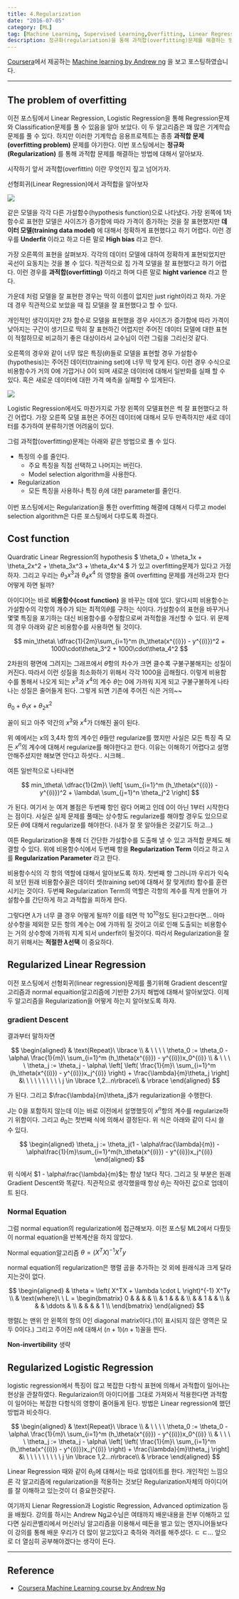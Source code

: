 ```yaml
---
title: 4.Regularization
date: "2016-07-05"
category: [ML]
tag: [Machine Learning, Supervised Learning,Overfitting, Linear Regression, Logistic Regression, Regularization]
description: 정규화(regulariation)을 통해 과적합(overfitting)문제를 해결하는 방법에 대해서 알아보자.
---
```


[Coursera](https://www.coursera.org/)에서 제공하는 [Machine learning by Andrew ng](https://www.coursera.org/learn/machine-learning/) 을 보고 포스팅하였습니다.

---
## The problem of overfitting
이전 포스팅에서 Linear Regression, Logistic Regression을 통해 Regression문제와 Classification문제를 풀 수 있음을 알아 보았다. 이 두 알고리즘은 꽤 많은 기계학습 문제를 풀 수 있다. 하지만 이러한 기계학습 응용프로젝트는 종종 **과적합 문제(overfitting problem)** 문제를 야기한다. 이번 포스팅에서는 **정규화(Regularization)** 를 통해 과적합 문제를 해결하는 방법에 대해서 알아보자.

시작하기 앞서 과적합(overfittin) 이란 무엇인지 짚고 넘어가자.

선형회귀(Linear Regression)에서 과적합을 알아보자

![](/./ml4-0.png)

같은 모델을 각각 다른 가설함수(hypothesis function)으로 나타냈다. 가장 왼쪽에 1차함수로 표현한 모델은 사이즈가 증가함에 따라 가격이 증가하는 것을 잘 표현했지만 **데이터 모델(training data model)** 에 대해서 정확하게 표현했다고 하기 어렵다. 이런 경우를 **Underfit** 이라고 하고 다른 말로 **High bias** 라고 한다.

가장 오른쪽의 표현을 살펴보자. 각각의 데이터 모델에 대하여 정확하게 표현되었지만 곡선이 요동치는 것을 볼 수 있다. 직관적으로 집 가격 모델을 잘 표현했다고 하기 어렵다. 이런 경우를 **과적합(overfitting)** 이라고 하며 다른 말로 **hight varience** 라고 한다.

가운데 처럼 모델을 잘 표현한 경우는 딱히 이름이 없지만 just right이라고 하자. 가운데 경우 직관적으로 보았을 때 집 모델을 잘 표현했다고 할 수 있다.

개인적인 생각이지만 2차 함수로 모델을 표현했을 경우 사이즈가 증가함에 따라 가격이 낮아지는 구간이 생기므로 딱히 잘 표현하긴 어렵지만 주어진 데이터 모델에 대한 표현이 적절하므로 비교하기 좋은 대상이라서 교수님이 이런 그림을 그리신것 같다.

오른쪽의 경우와 같이 너무 많은 특징($\theta$)들로 모델을 표현할 경우 가설함수(hypothesis)는 주어진 데이터(training set)에 너무 딱 맞게 된다. 이런 경우 수식으로 비용함수가 거의 0에 가깝거나 0이 되며 새로운 데이터에 대해서 일반화를 실패 할 수 있다. 혹은 새로운 데이터에 대한 가격 예측을 실패할 수 있게된다.

![](/./ml4-1.png)

Logistic Regression에서도 마찬가지로 가장 왼쪽의 모델표현은 썩 잘 표현했다고 하긴 어렵다. 가장 오른쪽 모델 표현은 주어진 데이터에 대해서 모두 만족하지만 새로 데이터를 추가하여 분류하기엔 어려움이 있다.

그럼 과적합(overfitting)문제는 아래와 같은 방법으로 풀 수 있다.

 - 특징의 수를 줄인다.
   - 주요 특징을 직접 선택하고 나머지는 버린다.
   - Model selection algorithm을 사용한다.
 - Regularization
   - 모든 특징을 사용하나 특징 $\theta_j$에 대한 parameter를 줄인다.

이번 포스팅에서는 Regularization을 통한 overfitting 해결에 대해서 다루고 model selection algorithm은 다른 포스팅에서 다루도록 하겠다.

## Cost function

Quardratic Linear Regression의 hypothesis $ \theta_0 + \theta_1x + \theta_2x^2 + \theta_3x^3 + \theta_4x^4 $ 가 있고 overfitting문제가 있다고 가정하자. 그리고 우리는 $\theta_3x^3$과 $\theta_4x^4$ 의 영향을 줄여 overfitting 문제를 개선하고자 한다 어떻게 하면 될까?

아이디어는 바로 **비용함수(cost function)** 을 바꾸는 데에 있다. 알다시피 비용함수는 가설함수의 각항의 개수가 되는 최적의$\theta$를 구하는 식이다. 가설함수의 표현을 바꾸거나 몇몇 특징을 포기하는 대신 비용함수를 수정함으로써 과적합을 개선할 수 있다. 위 문제의 경우 아래와 같은 비용함수를 사용하면 될 것이다.

$$
min_\theta\ \dfrac{1}{2m}\sum_{i=1}^m (h_\theta(x^{(i)}) - y^{(i)})^2 + 1000\cdot\theta_3^2 + 1000\cdot\theta_4^2
$$

2차원의 평면에 그려지는 그래프에서 $\theta$항의 차수가 크면 클수록 구불구불해지는 성질이 커진다. 따라서 이런 성질을 최소화하기 위해서 각각 1000을 곱해줬다. 이렇게 비용함수를 통해서 나오게 되는 $x^3$과 $x^4$의 계수 $\theta$는 0에 가까워 지게 되고 구불구불하게 나타나는 성질은 줄어들게 된다. 그렇게 되면 기존에 주어진 식은 거의~~

$\theta_0 + \theta_1x + \theta_2x^2$

꼴이 되고 아주 약간의 $x^3$와 $x^4$가 더해진 꼴이 된다.

위 예에서는 x의 3,4차 항의 계수인 $\theta$들만 regularize를 했지만 사실은 모든 특징 즉 모든 $x^n$의 계수에 대해서 regularize를 해야한다고 한다. 이유는 이해하기 어렵다고 설명안해주셨지만 해보면 안다고 하셧다.. 시크해..

여튼 일반적으로 나타내면

$$
min_\theta\ \dfrac{1}{2m}\ \left[ \sum_{i=1}^m (h_\theta(x^{(i)}) - y^{(i)})^2 + \lambda\ \sum_{j=1}^n \theta_j^2 \right]
$$

가 된다. 여기서 눈 여겨 볼점은 두번째 항인 람다 어쩌고 인데 0이 아닌 1부터 시작한다는 점이다. 사실은 실제 문제를 풀때는 상수항도 regularize를 해야할 경우도 있으므로 모든 $\theta$에 대해서 regularize를 해야한다. (내가 잘 못 알아들은 것같기도 하고...)

여튼 Regularization을 통해 더 간단한 가설함수를 도출해 낼 수 있고 과적합 문제도 해결할 수 있다.
위에 비용함수식에서 두번째 항을 **Regularization Term** 이라고 하고 $\lambda$를 **Regularization Parameter** 라고 한다.

비용함수식의 각 항의 역할에 대해서 알아보도록 하자. 첫번째 항 그러니까 우리가 익숙히 보던 원래 비용함수꼴은 데이터 셋(training set)에 대해서 잘 맞게(fit) 함수를 훈련시키는 것이다. 두번째 Regularization Term의 역할은 각항의 계수를 작게 만들어 가설함수를 간단하게 하고 과적합을 피하게 한다.

그렇다면 $\lambda$가 너무 클 경우 어떻게 될까? 이를 테면 막 $10^10$정도 된다고한다면... 아마 상수항을 제외한 모든 항의 계수는 0에 가까워 질 것이고 이로 인해 도출되는 비용함수는 거의 상수항에 가까워 지게 되서 underfit이 될것이다. 따라서 Regularization을 잘 하기 위해서는 **적절한 $\lambda$선택** 이 중요하다.

## Regularized Linear Regression

이전 포스팅에서 선형회귀(linear regression)문제를 풀기위해 Gradient descent알고리즘과 normal equaition알고리즘에 기반한 2가지 해법에 대해서 알아보았다. 이제 두 알고리즘을 Regularization을 어떻게 하는지 알아보도록 하자.

### gradient Descent
결과부터 말하자면

$$
\begin{aligned}
& \text{Repeat}\ \lbrace \\
& \ \ \ \ \theta_0 := \theta_0 - \alpha\ \frac{1}{m}\ \sum_{i=1}^m (h_\theta(x^{(i)}) - y^{(i)})x_0^{(i)} \\
& \ \ \ \ \theta_j := \theta_j - \alpha\ \left[ \left( \frac{1}{m}\ \sum_{i=1}^m (h_\theta(x^{(i)}) - y^{(i)})x_j^{(i)} \right) + \frac{\lambda}{m}\theta_j \right] &\ \ \ \ \ \ \ \ \ \ j \in \lbrace 1,2...n\rbrace\\
& \rbrace
\end{aligned}
$$

가 된다. 그리고 $\frac{\lambda}{m}\theta_j$가 regularization을 수행한다.

J는 0을 포함하지 않는데 이는 바로 이전에서 설명했듯이 $x^n$항의 계수를 regularize하기 위함이다. 그리고 $\theta_0$는 첫번째 식에 의해서 결정된다. 위 식은 아래와 같이 다시 쓸 수 있다.

$$
\begin{aligned}
\theta_j := \theta_j(1 - \alpha\frac{\lambda}{m}) - \alpha\frac{1}{m}\sum_{i=1}^m(h_\theta(x^{(i)}) - y^{(i)})x_j^{(i)}
\end{aligned}
$$

위 식에서 $1 - \alpha\frac{\lambda}{m}$는 항상 1보다 작다. 그리고 뒷 부분은 원래 Gradient Descent와 똑같다. 직관적으로 생각했을때 항상 $\theta_j$는 작아진 값으로 업데이트 된다.

### Normal Equation

그럼 normal equation의 regularization에 접근해보자. 이전 포스팅 ML2에서 다뤘듯이 normal equation을 반복계산을 하지 않았다.

Normal equation알고리즘  $\theta = (X^T X)^{-1}X^T y$

normal equation의 regularization은 행렬 곱을 추가하는 것 외에 원래식과 크게 달라지는것이 없다.


$$
\begin{aligned}
& \theta = \left( X^TX + \lambda \cdot L \right)^{-1} X^Ty \\
& \text{where}\ \ L =
\begin{bmatrix}
 0 & & & & \\
 & 1 & & & \\
 & & 1 & & \\
 & & & \ddots & \\
 & & & & 1 \\
\end{bmatrix}
\end{aligned}
$$

행렬$L$는 맨위 안 왼쪽의 항의 0인 diagonal matrix이다.(1이 표시되지 않은 영역은 모두 0이다.) 그리고 주어진 n에 대해서 $(n+1)(n+1)$꼴을 띈다.


**Non-invertibility** 생략


## Regularized Logistic Regression

logistic regression에서 특징이 많고 복잡한 다항식 표현에 의해서 과적합이 일어나는 현상을 관찰하였다. Regularizaion의 아이디어를 그대로 가져와서 적용한다면 과적함이 일어아는 복잡한 다항식의 영향이 줄어들게 된다. 방법은 Linear regression에 했던 방법과 비슷하다.

$$
\begin{aligned}
& \text{Repeat}\ \lbrace \\
& \ \ \ \ \theta_0 := \theta_0 - \alpha\ \frac{1}{m}\ \sum_{i=1}^m (h_\theta(x^{(i)}) - y^{(i)})x_0^{(i)} \\
& \ \ \ \ \theta_j := \theta_j - \alpha\ \left[ \left( \frac{1}{m}\ \sum_{i=1}^m (h_\theta(x^{(i)}) - y^{(i)})x_j^{(i)} \right) + \frac{\lambda}{m}\theta_j \right] &\ \ \ \ \ \ \ \ \ \ j \in \lbrace 1,2...n\rbrace\\
& \rbrace
\end{aligned}
$$

Linear Regression 때와 같이 $\theta_0$에 대해서는 따로 업데이트를 한다. 개인적인 느낌으론 각 알고리즘에 regularization을 적용하는 것보단 Regularization자체의 아이디어를 잘 이해하고 있는것이 더 중요한것같다.


여기까지 Lienar Regression과 Logistic Regression, Advanced optimization 등을 배웠다. 강의를 하시는 Andrew Ng교수님은 여태까지 배운내용을 전부 이해하고 있다면 실리콘벨리에서 머신러닝 알고리즘을 이용해서 떼돈을 벌고 있는 엔지니어들보다 이 강의를 통해 배운 우리가 더 많이 알고있다고 축하와 격려를 해주셨다.  ㄷ ㄷ... 앞으로 더 열심히 공부해야겠다는 생각이 든다.

---
## Reference

  - [Coursera Machine Learning course by Andrew Ng](https://www.coursera.org/learn/machine-learning/lecture/4BHEy/regularized-logistic-regression)
